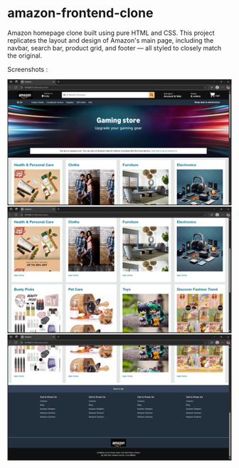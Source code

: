# amazon-frontend-clone
 Amazon homepage clone built using pure HTML and CSS. This project replicates the layout and design of Amazon's main page, including the navbar, search bar, product grid, and footer — all styled to closely match the original.

Screenshots :

![Preview](images/screenshot-image-1.png)
![Preview](images/screenshot-image-2.png)
![Preview](images/screenshot-image-3.png)
